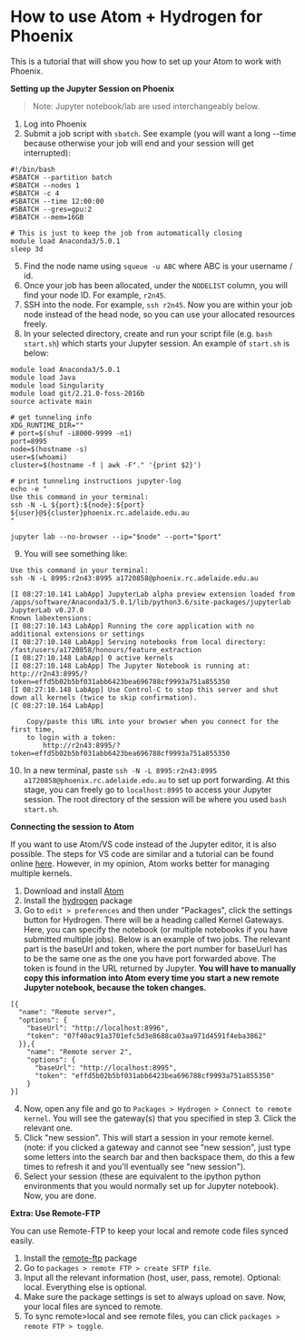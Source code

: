 # How to use Atom + Hydrogen for Phoenix

This is a tutorial that will show you how to set up your Atom to work with Phoenix.

**Setting up the Jupyter Session on Phoenix**

> Note: Jupyter notebook/lab are used interchangeably below. 

1. Log into Phoenix
2. Submit a job script with `sbatch`. See example (you will want a long --time because otherwise your job will end and your session will get interrupted):

```
#!/bin/bash
#SBATCH --partition batch
#SBATCH --nodes 1
#SBATCH -c 4
#SBATCH --time 12:00:00
#SBATCH --gres=gpu:2
#SBATCH --mem=16GB

# This is just to keep the job from automatically closing
module load Anaconda3/5.0.1
sleep 3d
```

5. Find the node name using `squeue -u ABC` where ABC is your username / id. 
6. Once your job has been allocated, under the `NODELIST` column, you will find your node ID. For example, `r2n45`. 
7. SSH into the node. For example, `ssh r2n45`. Now you are within your job node instead of the head node, so you can use your allocated resources freely. 
8. In your selected directory, create and run your script file (e.g. `bash start.sh`) which starts your Jupyter session. An example of `start.sh` is below:

```
module load Anaconda3/5.0.1
module load Java
module load Singularity
module load git/2.21.0-foss-2016b
source activate main

# get tunneling info
XDG_RUNTIME_DIR=""
# port=$(shuf -i8000-9999 -n1)
port=8995
node=$(hostname -s)
user=$(whoami)
cluster=$(hostname -f | awk -F"." '{print $2}')

# print tunneling instructions jupyter-log
echo -e "
Use this command in your terminal:
ssh -N -L ${port}:${node}:${port} ${user}@${cluster}phoenix.rc.adelaide.edu.au
"

jupyter lab --no-browser --ip="$node" --port="$port"
```

9. You will see something like:

```
Use this command in your terminal:
ssh -N -L 8995:r2n43:8995 a1720858@phoenix.rc.adelaide.edu.au

[I 08:27:10.141 LabApp] JupyterLab alpha preview extension loaded from /apps/software/Anaconda3/5.0.1/lib/python3.6/site-packages/jupyterlab
JupyterLab v0.27.0
Known labextensions:
[I 08:27:10.143 LabApp] Running the core application with no additional extensions or settings
[I 08:27:10.148 LabApp] Serving notebooks from local directory: /fast/users/a1720858/honours/feature_extraction
[I 08:27:10.148 LabApp] 0 active kernels 
[I 08:27:10.148 LabApp] The Jupyter Notebook is running at: http://r2n43:8995/?token=effd5b02b5bf031abb6423bea696788cf9993a751a855350
[I 08:27:10.148 LabApp] Use Control-C to stop this server and shut down all kernels (twice to skip confirmation).
[C 08:27:10.164 LabApp] 
    
    Copy/paste this URL into your browser when you connect for the first time,
    to login with a token:
        http://r2n43:8995/?token=effd5b02b5bf031abb6423bea696788cf9993a751a855350
```

10. In a new terminal, paste `ssh -N -L 8995:r2n43:8995 a1720858@phoenix.rc.adelaide.edu.au` to set up port forwarding. At this stage, you can freely go to `localhost:8995` to access your Jupyter session. The root directory of the session will be where you used `bash start.sh`. 

**Connecting the session to Atom**

If you want to use Atom/VS code instead of the Jupyter editor, it is also possible. The steps for VS code are similar and a tutorial can be found online [here](https://code.visualstudio.com/docs/python/jupyter-support#_connect-to-a-remote-jupyter-server). However, in my opinion, Atom works better for managing multiple kernels. 

1. Download and install [Atom](https://atom.io/)
2. Install the [hydrogen]("https://atom.io/packages/hydrogen") package
3. Go to `edit > preferences` and then under "Packages", click the settings button for Hydrogen. There will be a heading called Kernel Gateways. Here, you can specify the notebook (or multiple notebooks if you have submitted multiple jobs). Below is an example of two jobs. The relevant part is the baseUrl and token, where the port number for baseUurl has to be the same one as the one you have port forwarded above. The token is found in the URL returned by Jupyter. **You will have to manually copy this information into Atom every time you start a new remote Jupyter notebook, because the token changes.**

```
[{
  "name": "Remote server",
  "options": {
    "baseUrl": "http://localhost:8996",
    "token": "07f40ac91a3701efc5d3e8688ca03aa971d4591f4eba3862"
  }},{
    "name": "Remote server 2",
    "options": {
      "baseUrl": "http://localhost:8995",
      "token": "effd5b02b5bf031abb6423bea696788cf9993a751a855350"
    }
}]
```

4. Now, open any file and go to `Packages > Hydrogen > Connect to remote kernel`. You will see the gateway(s) that you specified in step 3. Click the relevant one.
5. Click "new session". This will start a session in your remote kernel. (note: if you clicked a gateway and cannot see "new session", just type some letters into the search bar and then backspace them, do this a few times to refresh it and you'll eventually see "new session"). 
6. Select your session (these are equivalent to the ipython python environments that you would normally set up for Jupyter notebook). Now, you are done.

**Extra: Use Remote-FTP**

You can use Remote-FTP to keep your local and remote code files synced easily. 

1. Install the [remote-ftp]("https://atom.io/packages/remote-ftp") package
2. Go to `packages > remote FTP > create SFTP file`. 
3. Input all the relevant information (host, user, pass, remote). Optional: local. Everything else is optional. 
4. Make sure the package settings is set to always upload on save. Now, your local files are synced to remote. 
5. To sync remote>local and see remote files, you can click `packages > remote FTP > toggle`. 

